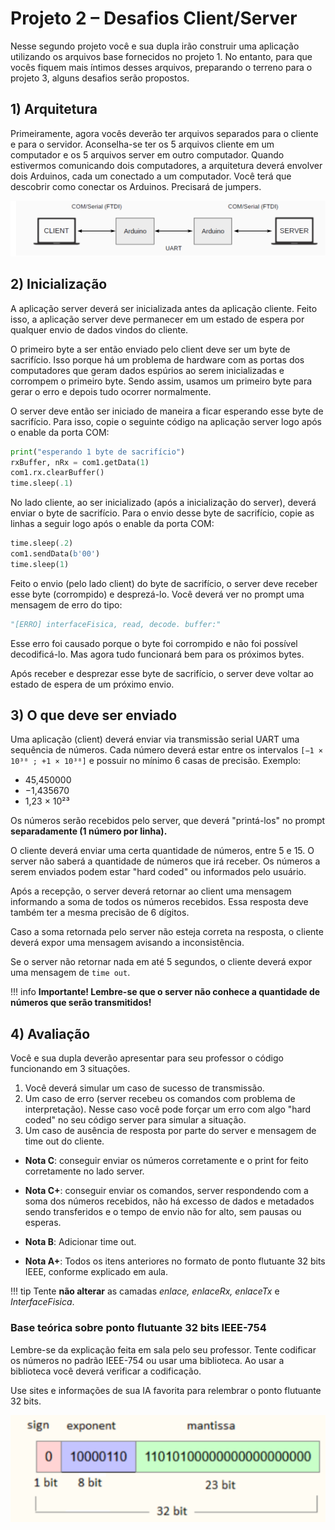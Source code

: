 # Projeto 2 – Desafios Client/Server

Nesse segundo projeto você e sua dupla irão construir uma aplicação utilizando os arquivos base fornecidos no projeto 1. No entanto, para que vocês fiquem mais íntimos desses arquivos, preparando o terreno para o projeto 3, alguns desafios serão propostos.

## 1) Arquitetura

Primeiramente, agora vocês deverão ter arquivos separados para o cliente e para o servidor. Aconselha-se ter os 5 arquivos cliente em um computador e os 5 arquivos server em outro computador. Quando estivermos comunicando dois computadores, a arquitetura deverá envolver dois Arduinos, cada um conectado a um computador. Você terá que descobrir como conectar os Arduinos. Precisará de jumpers.

![alt text](image.png)

## 2) Inicialização

A aplicação server deverá ser inicializada antes da aplicação cliente. Feito isso, a aplicação server deve permanecer em um estado de espera por qualquer envio de dados vindos do cliente.

O primeiro byte a ser então enviado pelo client deve ser um byte de sacrifício. Isso porque há um problema de hardware com as portas dos computadores que geram dados espúrios ao serem inicializadas e corrompem o primeiro byte. Sendo assim, usamos um primeiro byte para gerar o erro e depois tudo ocorrer normalmente.

O server deve então ser iniciado de maneira a ficar esperando esse byte de sacrifício. Para isso, copie o seguinte código na aplicação server logo após o enable da porta COM:

```python
print("esperando 1 byte de sacrifício")
rxBuffer, nRx = com1.getData(1)
com1.rx.clearBuffer()
time.sleep(.1)
```

No lado cliente, ao ser inicializado (após a inicialização do server), deverá enviar o byte de sacrifício. Para o envio desse byte de sacrifício, copie as linhas a seguir logo após o enable da porta COM:

```python
time.sleep(.2)
com1.sendData(b'00')
time.sleep(1)
```

Feito o envio (pelo lado client) do byte de sacrifício, o server deve receber esse byte (corrompido) e desprezá-lo.
Você deverá ver no prompt uma mensagem de erro do tipo:

```python
"[ERRO] interfaceFisica, read, decode. buffer:"
```

Esse erro foi causado porque o byte foi corrompido e não foi possível decodificá-lo. Mas agora tudo funcionará bem para os próximos bytes.

Após receber e desprezar esse byte de sacrifício, o server deve voltar ao estado de espera de um próximo envio.

## 3) O que deve ser enviado

Uma aplicação (client) deverá enviar via transmissão serial UART uma sequência de números. Cada número deverá estar entre os intervalos `[−1 × 10³⁸ ; +1 × 10³⁸]` e possuir no mínimo 6 casas de precisão. Exemplo:

- 45,450000
- −1,435670
- 1,23 × 10²³

Os números serão recebidos pelo server, que deverá "printá-los" no prompt **separadamente (1 número por linha).**

O cliente deverá enviar uma certa quantidade de números, entre 5 e 15. O server não saberá a quantidade de números que irá receber. Os números a serem enviados podem estar "hard coded" ou informados pelo usuário.

Após a recepção, o server deverá retornar ao client uma mensagem informando a soma de todos os números recebidos. Essa resposta deve também ter a mesma precisão de 6 dígitos.

Caso a soma retornada pelo server não esteja correta na resposta, o cliente deverá expor uma mensagem avisando a inconsistência.

Se o server não retornar nada em até 5 segundos, o cliente deverá expor uma mensagem de `time out`.

!!! info
    **Importante! Lembre-se que o server não conhece a quantidade de números que serão transmitidos!**

## 4) Avaliação

Você e sua dupla deverão apresentar para seu professor o código funcionando em 3 situações.

1. Você deverá simular um caso de sucesso de transmissão.
2. Um caso de erro (server recebeu os comandos com problema de interpretação). Nesse caso você pode forçar um erro com algo "hard coded" no seu código server para simular a situação.
3. Um caso de ausência de resposta por parte do server e mensagem de time out do cliente.

- **Nota C**: conseguir enviar os números corretamente e o print for feito corretamente no lado server.

- **Nota C+**: conseguir enviar os comandos, server respondendo com a soma dos números recebidos, não há excesso de dados e metadados sendo transferidos e o tempo de envio não for alto, sem pausas ou esperas.

- **Nota B**: Adicionar time out.

- **Nota A+**: Todos os itens anteriores no formato de ponto flutuante 32 bits IEEE, conforme explicado em aula.

!!! tip
    Tente **não alterar** as camadas _enlace, enlaceRx, enlaceTx_ e _InterfaceFisica_.

### Base teórica sobre ponto flutuante 32 bits IEEE-754

Lembre-se da explicação feita em sala pelo seu professor. Tente codificar os números no padrão IEEE-754 ou usar uma biblioteca. Ao usar a biblioteca você deverá verificar a codificação.

Use sites e informações de sua IA favorita para relembrar o ponto flutuante 32 bits.

![alt text](image-1.png)